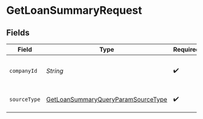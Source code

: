 # GetLoanSummaryRequest


## Fields

| Field                                                                                               | Type                                                                                                | Required                                                                                            | Description                                                                                         | Example                                                                                             |
| --------------------------------------------------------------------------------------------------- | --------------------------------------------------------------------------------------------------- | --------------------------------------------------------------------------------------------------- | --------------------------------------------------------------------------------------------------- | --------------------------------------------------------------------------------------------------- |
| `companyId`                                                                                         | *String*                                                                                            | :heavy_check_mark:                                                                                  | Unique identifier for a company.                                                                    | 8a210b68-6988-11ed-a1eb-0242ac120002                                                                |
| `sourceType`                                                                                        | [GetLoanSummaryQueryParamSourceType](../../models/operations/GetLoanSummaryQueryParamSourceType.md) | :heavy_check_mark:                                                                                  | Data source type.                                                                                   |                                                                                                     |